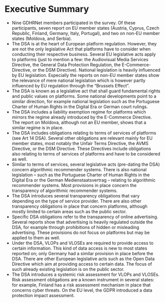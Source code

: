 # Executive Summary

- Nine GDHRNet members participated in the survey. Of these participants, seven report on EU member states (Austria, Cyprus, Czech Republic, Finland, Germany, Italy, Portugal), and two on non-EU member states (Moldova, and Serbia). 
- The DSA is at the heart of European platform regulation. However, they are not the only legislative Act that platforms have to consider when conducting their respective business. Several EU legislative acts apply to platforms (just to mention a few: the Audiovisual Media Services Directive, the General Data Protection Regulation, the E-Commerce-Directive, or the DSM Directive). National legislation is heavily influenced by EU legislation. Especially the reports on non-EU member states show the relevance of mere national legislation which is however partly influenced by EU regulation through the “Brussels Effect”.
- The DSA is known as a legislative act that shall guard fundamental rights and public values on platforms. Some national developments point to a similar direction, for example national legislation such as the Portuguese Charter of Human Rights in the Digital Era or German court rulings.
- The DSA includes a liability exemption regime for platforms which mirrors the regime already introduced by the E-Commerce Directive. The report on Moldova, although not an EU member, shows that a similar regime is in place.
- The DSA includes obligations relating to terms of services of platforms (see Art 14 DSA). Several other obligations are relevant mainly for EU member states, most notably the Unfair Terms Directive, the AVMS Directive, or the DSM Directive. These Directives include obligations also relating to terms of services of platforms and have to be considered as well.
- Similar to terms of services, several legislative acts (pre-dating the DSA) concern algorithmic recommender systems. There is also national legislation – such as the Portuguese Charter of Human Rights in the Digital Era or the German Medienstaatsvertrag – relating to algorithmic recommender systems. Most provisions in place concern the transparency of algorithmic recommender systems.
- The DSA introduces several transparency obligations that vary depending on the type of service provider. There are also other transparency obligations in place that concern platforms, although mostly limited to certain areas such as the public sector.
- Specific DSA obligations refer to the transparency of online advertising. Several reports show that advertising is heavily regulated outside the DSA, for example through prohibitions of hidden or misleading advertising. These provisions do not focus on platforms but may be applied to them as well.
- Under the DSA, VLOPs and VLOSEs are required to provide access to certain information. This kind of data access is new to most states reported on; only Germany had a similar provision in place before the DSA. There are other European legislative acts such as the Open Data Directive which aim at providing access to certain data. The focus of such already existing legislation is on the public sector. 
- The DSA introduces a systemic risk assessment for VLOPs and VLOSEs. Risk assessment obligations are a known instrument in several states: for example, Finland has a risk assessment mechanism in place that concerns cyber threats. On the EU level, the GDPR introduced a data protection impact assessment.
